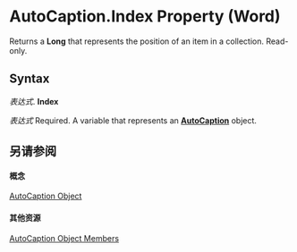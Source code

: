 
# AutoCaption.Index Property (Word)

Returns a  **Long** that represents the position of an item in a collection. Read-only.


## Syntax

 _表达式_. **Index**

 _表达式_ Required. A variable that represents an **[AutoCaption](895b5181-d36f-7f63-572a-c2d37c878e17.md)** object.


## 另请参阅


#### 概念


[AutoCaption Object](895b5181-d36f-7f63-572a-c2d37c878e17.md)
#### 其他资源


[AutoCaption Object Members](http://msdn.microsoft.com/library/48332cba-c2a5-a641-dc08-4cc2774ee5e6%28Office.15%29.aspx)